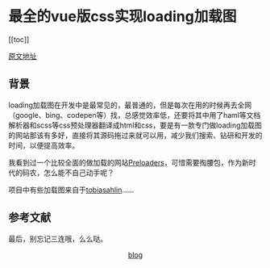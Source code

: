 #  最全的vue版css实现loading加载图
[[toc]]

[原文地址]()

## 背景
loading加载图在开发中是最常见的，最普通的，但是每次在用的时候再去全网（google、bing、codepen等）找，总感觉效率低，还要将其中用了haml等文档解析器和scss等css预处理器翻译成html和css，要是有一款专门做loading加载图的网站那该有多好，直接将其源码拖过来就可以用，减少我们搜索、钻研和开发的时间，以便提高效率。

我看到过一个比较全面的做加载的网站[Preloaders](https://icons8.com/preloaders/)，可惜需要掏腰包，作为新时代的码农，怎么能不自己动手呢？

项目中有些加载图来自于[tobiasahlin](https://tobiasahlin.com/spinkit/)……

## 参考文献


最后，别忘记三连哦，么么哒。

[blog](https://github.com/qiufeihong2018/vuepress-blog)



<style scoped>
    p:nth-last-child(2) {
        text-align: center
    }
</style>